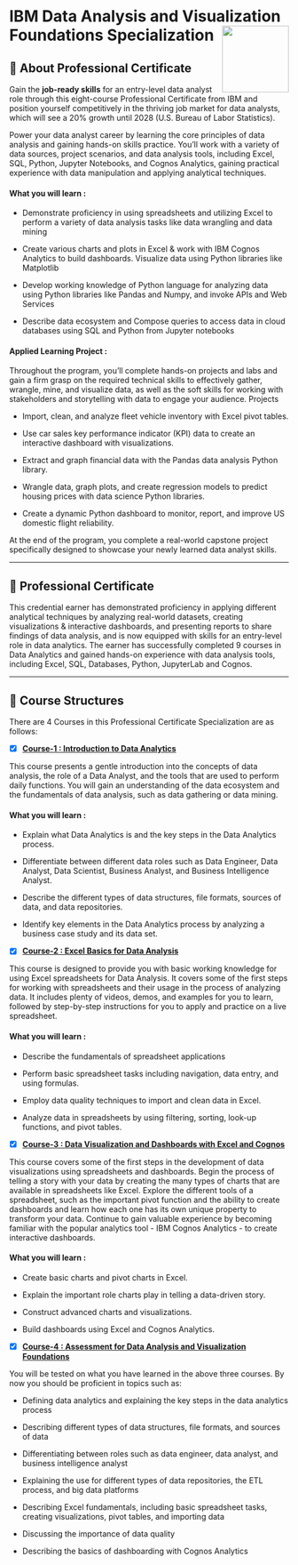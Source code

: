 
# IBM Data Analysis and Visualization Foundations Specialization <img src="https://raw.githubusercontent.com/roshangrewal/IBM-Data-Science-Professional-Certification/master/IBM-Banner.png" align="right" width="120" />

## 📍 About Professional Certificate
Gain the **job-ready skills** for an entry-level data analyst role through this eight-course Professional Certificate from IBM and position yourself competitively in the thriving job market for data analysts, which will see a 20% growth until 2028 (U.S. Bureau of Labor Statistics).

Power your data analyst career by learning the core principles of data analysis and gaining hands-on skills practice. You’ll work with a variety of data sources, project scenarios, and data analysis tools, including Excel, SQL, Python, Jupyter Notebooks, and Cognos Analytics, gaining practical experience with data manipulation and applying analytical techniques.

#### What you will learn :


- Demonstrate proficiency in using spreadsheets and utilizing Excel to perform a variety of data analysis tasks like data wrangling and data mining

- Create various charts and plots in Excel & work with IBM Cognos Analytics to build dashboards. Visualize data using Python libraries like Matplotlib

- Develop working knowledge of Python language for analyzing data using Python libraries like Pandas and Numpy, and invoke APIs and Web Services

- Describe data ecosystem and Compose queries to access data in cloud databases using SQL and Python from Jupyter notebooks

#### Applied Learning Project :

Throughout the program, you’ll complete hands-on projects and labs and gain a firm grasp on the required technical skills to effectively gather, wrangle, mine, and visualize data, as well as the soft skills for working with stakeholders and storytelling with data to engage your audience.
Projects

- Import, clean, and analyze fleet vehicle inventory with Excel pivot tables.

- Use car sales key performance indicator (KPI) data to create an interactive dashboard with visualizations.

- Extract and graph financial data with the Pandas data analysis Python library.

- Wrangle data, graph plots, and create regression models to predict housing prices with data science Python libraries.

- Create a dynamic Python dashboard to monitor, report, and improve US domestic flight reliability.

At the end of the program, you complete a real-world capstone project specifically designed to showcase your newly learned data analyst skills.

---

## 🥇 Professional Certificate

This credential earner has demonstrated proficiency in applying different analytical techniques by analyzing real-world datasets, creating visualizations & interactive dashboards, and presenting reports to share findings of data analysis, and is now equipped with skills for an entry-level role in data analytics. The earner has successfully completed 9 courses in Data Analytics and gained hands-on experience with data analysis tools, including Excel, SQL, Databases, Python, JupyterLab and Cognos.

---

## 📙 Course Structures

There are 4 Courses in this Professional Certificate Specialization are as follows:

- [x] [__Course-1 : Introduction to Data Analytics__](https://github.com/ansariparvej/IBM_Data_Analysis_and_Visualization_Foundations_Specialization_Coursera/blob/main/1.%20Certificates/1.%20Introduction%20to%20Data%20Analytics.pdf)

This course presents a gentle introduction into the concepts of data analysis, the role of a Data Analyst, and the tools that are used to perform daily functions. You will gain an understanding of the data ecosystem and the fundamentals of data analysis, such as data gathering or data mining.

#### What you will learn : 

- Explain what Data Analytics is and the key steps in the Data Analytics process.  

- Differentiate between different data roles such as Data Engineer, Data Analyst, Data Scientist, Business Analyst, and Business Intelligence Analyst.

- Describe the different types of data structures, file formats, sources of data, and data repositories. 

- Identify key elements in the Data Analytics process by analyzing a business case study and its data set. 

- [x] [__Course-2 : Excel Basics for Data Analysis__](https://github.com/ansariparvej/IBM_Data_Analysis_and_Visualization_Foundations_Specialization_Coursera/blob/main/1.%20Certificates/2.%20Excel%20Basics%20for%20Data%20Analysis.pdf)

This course is designed to provide you with basic working knowledge for using Excel spreadsheets for Data Analysis. It covers some of the first steps for working with spreadsheets and their usage in the process of analyzing data.  It includes plenty of videos, demos, and examples for you to learn, followed by step-by-step instructions for you to apply and practice on a live spreadsheet.
  
#### What you will learn : 
  
- Describe the fundamentals of spreadsheet applications 

- Perform basic spreadsheet tasks including navigation, data entry, and using formulas.

- Employ data quality techniques to import and clean data in Excel.

- Analyze data in spreadsheets by using filtering, sorting, look-up functions, and pivot tables.
  

- [X] [__Course-3 : Data Visualization and Dashboards with Excel and Cognos__ ](https://github.com/ansariparvej/IBM_Data_Analysis_and_Visualization_Foundations_Specialization_Coursera/blob/main/1.%20Certificates/3.%20Data%20Visualization%20and%20Dashboards%20with%20Excel%20and%20Cognos.pdf)

This course covers some of the first steps in the development of data visualizations using spreadsheets and dashboards. Begin the process of telling a story with your data by creating the many types of charts that are available in spreadsheets like Excel. Explore the different tools of a spreadsheet, such as the important pivot function and the ability to create dashboards and learn how each one has its own unique property to transform your data. Continue to gain valuable experience by becoming familiar with the popular analytics tool - IBM Cognos Analytics - to create interactive dashboards.
  
#### What you will learn : 
  
- Create basic charts and pivot charts in Excel.

- Explain the important role charts play in telling a data-driven story. 

- Construct advanced charts and visualizations.

- Build dashboards using Excel and Cognos Analytics.
  

- [X] [__Course-4 : Assessment for Data Analysis and Visualization Foundations__ ](https://github.com/ansariparvej/IBM_Data_Analysis_and_Visualization_Foundations_Specialization_Coursera/blob/main/1.%20Certificates/4.%20Assessment%20for%20Data%20Analysis%20and%20Visualization%20Foundations.pdf)

You will be tested on what you have learned in the above three courses. By now you should be proficient in topics such as: 

- Defining data analytics and explaining the key steps in the data analytics process 

- Describing different types of data structures, file formats, and sources of data 

- Differentiating between roles such as data engineer, data analyst, and business intelligence analyst 

- Explaining the use for different types of data repositories, the ETL process, and big data platforms 

- Describing Excel fundamentals, including basic spreadsheet tasks, creating visualizations, pivot tables, and importing data

- Discussing the importance of data quality 

- Describing the basics of dashboarding with Cognos Analytics 
  
